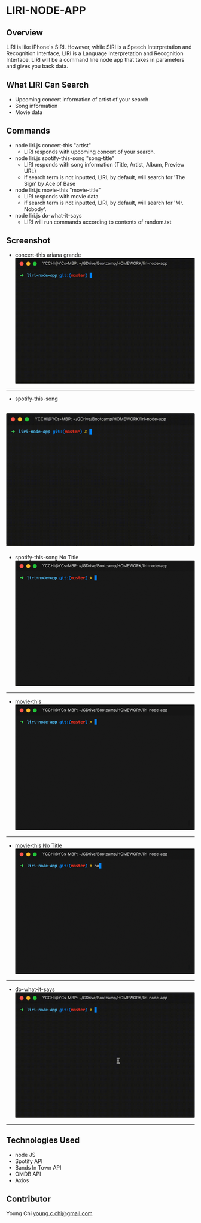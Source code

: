 # LIRI-NODE-APP

## Overview

LIRI is like iPhone's SIRI. However, while SIRI is a Speech Interpretation and Recognition Interface, LIRI is a Language Interpretation and Recognition Interface. LIRI will be a command line node app that takes in parameters and gives you back data.


## What LIRI Can Search

* Upcoming concert information of artist of your search
* Song information  
* Movie data 


## Commands

* node liri.js concert-this "artist"
    * LIRI responds with upcoming concert of your search.
* node liri.js spotify-this-song "song-title"
    * LIRI responds with song information (Title, Artist, Album, Preview URL)
    * if search term is not inputted, LIRI, by default, will search for 'The Sign' by Ace of Base
* node liri.js movie-this "movie-title"
    * LIRI responds with movie data 
    * if search term is not inputted, LIRI, by default, will search for 'Mr. Nobody'.
* node liri.js do-what-it-says 
    * LIRI will run commands according to contents of random.txt


## Screenshot

* concert-this ariana grande
![](https://github.com/ycchi/liri-node-app/blob/master/assets/img/concert-this-1.gif)
---

* spotify-this-song

![](https://github.com/ycchi/liri-node-app/blob/master/assets/img/spotify-this-song.gif)
---

* spotify-this-song No Title
![](https://github.com/ycchi/liri-node-app/blob/master/assets/img/spotify-this-song-no%20song.gif)
---

* movie-this
![](https://github.com/ycchi/liri-node-app/blob/master/assets/img/movie-this.gif)
---

* movie-this No Title
![](https://github.com/ycchi/liri-node-app/blob/master/assets/img/movie-this-noTitle.gif)
---

* do-what-it-says
![](https://github.com/ycchi/liri-node-app/blob/master/assets/img/do-what-it-says.gif)
---


## Technologies Used

* node JS
* Spotify API
* Bands In Town API
* OMDB API
* Axios 


## Contributor

Young Chi
young.c.chi@gmail.com